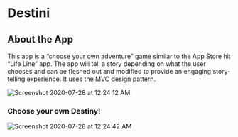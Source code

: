 
# Destini

## About the App

This app is  a “choose your own adventure” game similar to the App Store hit “Life Line” app. The app will tell a story depending on what the user chooses and can be fleshed out and modified to provide an engaging story-telling experience.
It uses the MVC design pattern.

![Screenshot 2020-07-28 at 12 24 12 AM](https://user-images.githubusercontent.com/67234999/88580617-83d2df80-d069-11ea-9e6d-3f4aca4e5c96.png)
### Choose your own Destiny!

![Screenshot 2020-07-28 at 12 24 42 AM](https://user-images.githubusercontent.com/67234999/88580620-87666680-d069-11ea-82e6-210b2ed29976.png)
